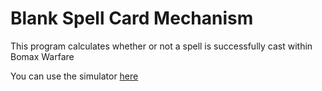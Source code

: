 # Blank Spell Card Mechanism

This program calculates whether or not a spell is successfully cast within Bomax Warfare

You can use the simulator [here](https://dfllinton.github.io/Blank-Spell-Card-Mechanism/)
